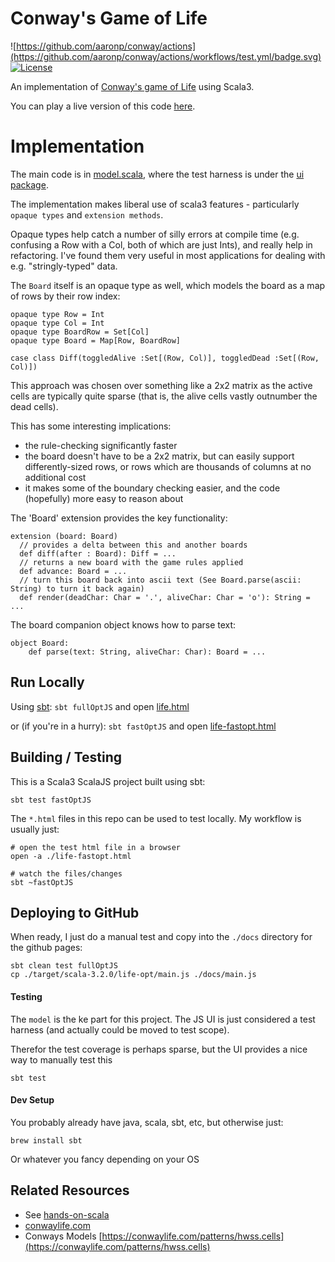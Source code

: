# Conway's Game of Life
![https://github.com/aaronp/conway/actions](https://github.com/aaronp/conway/actions/workflows/test.yml/badge.svg)
[![License](https://img.shields.io/badge/License-Apache_2.0-blue.svg)](https://opensource.org/licenses/Apache-2.0)

An implementation of [Conway's game of Life](https://en.wikipedia.org/wiki/Conway%27s_Game_of_Life) using Scala3.

You can play a live version of this code [here](https://aaronp.github.io/conway).

# Implementation

The main code is in [model.scala](src/main/scala/life/model.scala), where the test harness is under the [ui package](src/main/scala/life/ui).

The implementation makes liberal use of scala3 features - particularly `opaque types` and `extension methods`.

Opaque types help catch a number of silly errors at compile time (e.g. confusing a Row with a Col, both of which are just Ints), and really help in refactoring. I've found them very useful in most applications for dealing with e.g. "stringly-typed" data.

The `Board` itself is an opaque type as well, which models the board as a map of rows by their row index:
```
opaque type Row = Int
opaque type Col = Int
opaque type BoardRow = Set[Col]
opaque type Board = Map[Row, BoardRow]

case class Diff(toggledAlive :Set[(Row, Col)], toggledDead :Set[(Row, Col)])
```

This approach was chosen over something like a 2x2 matrix as the active cells are typically quite sparse (that is, the alive cells vastly outnumber the dead cells).

This has some interesting implications:
 * the rule-checking significantly faster
 * the board doesn't have to be a 2x2 matrix, but can easily support differently-sized rows, or rows which are thousands of columns at no additional cost
 * it makes some of the boundary checking easier, and the code (hopefully) more easy to reason about


The 'Board' extension provides the key functionality:
```
extension (board: Board)
  // provides a delta between this and another boards
  def diff(after : Board): Diff = ...
  // returns a new board with the game rules applied 
  def advance: Board = ...
  // turn this board back into ascii text (See Board.parse(ascii: String) to turn it back again)
  def render(deadChar: Char = '.', aliveChar: Char = 'o'): String = ...
```

The board companion object knows how to parse text:
```
object Board:
    def parse(text: String, aliveChar: Char): Board = ...
```

## Run Locally
Using [sbt](https://www.scala-sbt.org/):
```sbt fullOptJS``` and open [life.html](life.html)

or (if you're in a hurry):
```sbt fastOptJS``` and open [life-fastopt.html](life-fastopt.html)

## Building / Testing
This is a Scala3 ScalaJS project built using sbt:

```sbt test fastOptJS```

The `*.html` files in this repo can be used to test locally. My workflow is usually just:

```
# open the test html file in a browser
open -a ./life-fastopt.html

# watch the files/changes
sbt ~fastOptJS
```

## Deploying to GitHub
When ready, I just do a manual test and copy into the `./docs` directory for the github pages: 
```
sbt clean test fullOptJS
cp ./target/scala-3.2.0/life-opt/main.js ./docs/main.js
```

#### Testing
The `model` is the ke part for this project. The JS UI is just considered a test harness (and actually could be moved to test scope).

Therefor the test coverage is perhaps sparse, but the UI provides a nice way to manually test this
```
sbt test
```

#### Dev Setup
You probably already have java, scala, sbt, etc, but otherwise just:
```
brew install sbt
```
Or whatever you fancy depending on your OS


## Related Resources
 * See [hands-on-scala](http://www.lihaoyi.com/hands-on-scala-js/)
 * [conwaylife.com](conwaylife.com)
 * Conways Models [https://conwaylife.com/patterns/hwss.cells](https://conwaylife.com/patterns/hwss.cells)
